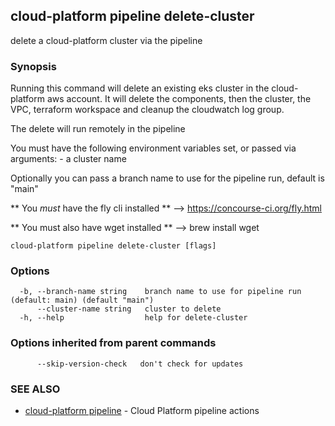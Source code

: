 ## cloud-platform pipeline delete-cluster

delete a cloud-platform cluster via the pipeline

### Synopsis


Running this command will delete an existing eks cluster in the cloud-platform aws account.
It will delete the components, then the cluster, the VPC, terraform workspace and cleanup the cloudwatch log group.

   The delete will run remotely in the pipeline

You must have the following environment variables set, or passed via arguments:
	- a cluster name

Optionally you can pass a branch name to use for the pipeline run, default is "main"

   ** You _must_ have the fly cli installed **
   --> https://concourse-ci.org/fly.html

   ** You must also have wget installed **
   --> brew install wget


```
cloud-platform pipeline delete-cluster [flags]
```

### Options

```
  -b, --branch-name string    branch name to use for pipeline run (default: main) (default "main")
      --cluster-name string   cluster to delete
  -h, --help                  help for delete-cluster
```

### Options inherited from parent commands

```
      --skip-version-check   don't check for updates
```

### SEE ALSO

* [cloud-platform pipeline](cloud-platform_pipeline.md)	 - Cloud Platform pipeline actions


